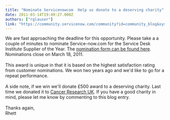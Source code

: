 ```yaml
---
title: "Nominate Servicenowcom  Help us donate to a deserving charity"
date: 2011-03-14T19:49:27.000Z
authors: ["rglauser"]
link: "https://community.servicenow.com/community?id=community_blog&sys_id=c20deaa5dbd0dbc01dcaf3231f961917"
---
```

<p>We are fast approaching the deadline for this opportunity. Please take a a couple of minutes to nominate Service-now.com for the Service Desk Institute Supplier of the Year. The <a title="w.sdi-e.com/sdie-events/awards-2011/it-service-supplier-award/" href="http://www.sdi-e.com/sdie-events/awards-2011/it-service-supplier-award/" rel="lightframe">nomination form can be found here</a>. Nominations close on March 18, 2011.<br /><br />This award is unique in that it is based on the highest satisfaction rating from customer nominations. We won two years ago and we'd like to go for a repeat performance.<br /><br />A side note, if we win we'll donate  £500 award to a deserving charity. Last time we donated it to <a title="w.service-now.com/news-events/press-releases/cHJlc3NDSXZtMnFVMTExbUJBVzMxZjdnVQ" href="http://www.service-now.com/news-events/press-releases/cHJlc3NDSXZtMnFVMTExbUJBVzMxZjdnVQ" rel="lightframe">Cancer Research UK</a>. If you have a good charity in mind, please let me know by commenting to this blog entry.<br /><br />Thanks again,<br />Rhett</p>